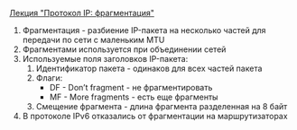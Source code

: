 [Лекция "Протокол IP: фрагментация"](https://youtu.be/jbt1AKyJ4gw)
1. Фрагментация - разбиение IP-пакета на несколько частей для передачи по сети с маленьким MTU
2. Фрагментами используется при объединении сетей
3. Используемые поля заголовков IP-пакета:
    1. Идентификатор пакета - одинаков для всех частей пакета
    2. Флаги:
        * DF - Don’t fragment - не фрагментировать
        * MF - More fragments - есть еще фрагменты
    3. Смещение фрагмента - длина фрагмента разделенная на 8 байт
4. В протоколе IPv6 отказались от фрагментации на маршрутизаторах